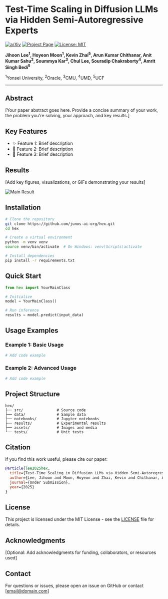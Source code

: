 # Test-Time Scaling in Diffusion LLMs via Hidden Semi-Autoregressive Experts

[![arXiv](https://img.shields.io/badge/arXiv-XXXX.XXXXX-b31b1b.svg)](https://arxiv.org/abs/XXXX.XXXXX)
[![Project Page](https://img.shields.io/badge/Project-Page-blue)](https://junos-ai-org.github.io/hex)
[![License: MIT](https://img.shields.io/badge/License-MIT-yellow.svg)](https://opensource.org/licenses/MIT)

**Jihoon Lee<sup>1</sup>, Hoyeon Moon<sup>1</sup>, Kevin Zhai<sup>5</sup>, Arun Kumar Chithanar, Anit Kumar Sahu<sup>2</sup>, Soummya Kar<sup>3</sup>, Chul Lee, Souradip Chakraborty<sup>4</sup>, Amrit Singh Bedi<sup>5</sup>**

<sup>1</sup>Yonsei University, <sup>2</sup>Oracle, <sup>3</sup>CMU, <sup>4</sup>UMD, <sup>5</sup>UCF

---

## Abstract

[Your paper abstract goes here. Provide a concise summary of your work, the problem you're solving, your approach, and key results.]

## Key Features

- ✨ Feature 1: Brief description
- 🚀 Feature 2: Brief description
- 🎯 Feature 3: Brief description

## Results

[Add key figures, visualizations, or GIFs demonstrating your results]

![Main Result](assets/main_result.png)

## Installation

```bash
# Clone the repository
git clone https://github.com/junos-ai-org/hex.git
cd hex

# Create a virtual environment
python -m venv venv
source venv/bin/activate  # On Windows: venv\Scripts\activate

# Install dependencies
pip install -r requirements.txt
```

## Quick Start

```python
from hex import YourMainClass

# Initialize
model = YourMainClass()

# Run inference
results = model.predict(input_data)
```

## Usage Examples

### Example 1: Basic Usage
```python
# Add code example
```

### Example 2: Advanced Usage
```python
# Add code example
```

## Project Structure

```
hex/
├── src/               # Source code
├── data/              # Sample data
├── notebooks/         # Jupyter notebooks
├── results/           # Experimental results
├── assets/            # Images and media
└── tests/             # Unit tests
```

## Citation

If you find this work useful, please cite our paper:

```bibtex
@article{lee2025hex,
  title={Test-Time Scaling in Diffusion LLMs via Hidden Semi-Autoregressive Experts},
  author={Lee, Jihoon and Moon, Hoyeon and Zhai, Kevin and Chithanar, Arun Kumar and Sahu, Anit Kumar and Kar, Soummya and Lee, Chul and Chakraborty, Souradip and Bedi, Amrit Singh},
  journal={Under Submission},
  year={2025}
}
```

## License

This project is licensed under the MIT License - see the [LICENSE](LICENSE) file for details.

## Acknowledgments

[Optional: Add acknowledgments for funding, collaborators, or resources used]

## Contact

For questions or issues, please open an issue on GitHub or contact [email@domain.com]
